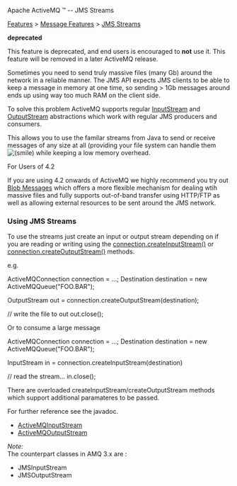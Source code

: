 Apache ActiveMQ ™ -- JMS Streams 

[Features](features.html) > [Message Features](message-features.html) > [JMS Streams](jms-streams.html)


**deprecated**

This feature is deprecated, and end users is encouraged to **not** use it. This feature will be removed in a later ActiveMQ release.

Sometimes you need to send truly massive files (many Gb) around the network in a reliable manner. The JMS API expects JMS clients to be able to keep a message in memory at one time, so sending > 1Gb messages around ends up using way too much RAM on the client side.

To solve this problem ActiveMQ supports regular [InputStream](http://java.sun.com/j2se/1.4.2/docs/api/java/io/InputStream.html) and [OutputStream](http://java.sun.com/j2se/1.4.2/docs/api/java/io/OutputStream.html) abstractions which work with regular JMS producers and consumers.

This allows you to use the familar streams from Java to send or receive messages of any size at all (providing your file system can handle them ![(smile)](https://cwiki.apache.org/confluence/s/en_GB/5997/6f42626d00e36f53fe51440403446ca61552e2a2.1/_/images/icons/emoticons/smile.png) while keeping a low memory overhead.

For Users of 4.2

If you are using 4.2 onwards of ActiveMQ we highly recommend you try out [Blob Messages](blob-messages.html) which offers a more flexible mechanism for dealing wtih massive files and fully supports out-of-band transfer using HTTP/FTP as well as allowing external resources to be sent around the JMS network.

### Using JMS Streams

To use the streams just create an input or output stream depending on if you are reading or writing using the [connection.createInputStream()](http://incubator.apache.org/activemq/maven/activemq-core/apidocs/org/apache/activemq/ActiveMQConnection.html#createInputStream(javax.jms.Destination)) or  
[connection.createOutputStream()](http://incubator.apache.org/activemq/maven/activemq-core/apidocs/org/apache/activemq/ActiveMQConnection.html#createOutputStream(javax.jms.Destination)) methods.

e.g.

ActiveMQConnection connection = ...;
Destination destination = new ActiveMQQueue("FOO.BAR");

OutputStream out = connection.createOutputStream(destination);

// write the file to out
out.close();

Or to consume a large message

ActiveMQConnection connection = ...;
Destination destination = new ActiveMQQueue("FOO.BAR");

InputStream in = connection.createInputStream(destination)

// read the stream...
in.close();

There are overloaded createInputStream/createOutputStream methods which support additional paramateres to be passed.

For further reference see the javadoc.

*   [ActiveMQInputStream](http://activemq.apache.org/maven/activemq-core/apidocs/org/apache/activemq/ActiveMQInputStream.html)
*   [ActiveMQOutputStream](http://activemq.apache.org/maven/activemq-core/apidocs/org/apache/activemq/ActiveMQOutputStream.html)

_Note:_  
The counterpart classes in AMQ 3.x are :

*   JMSInputStream
*   JMSOutputStream

